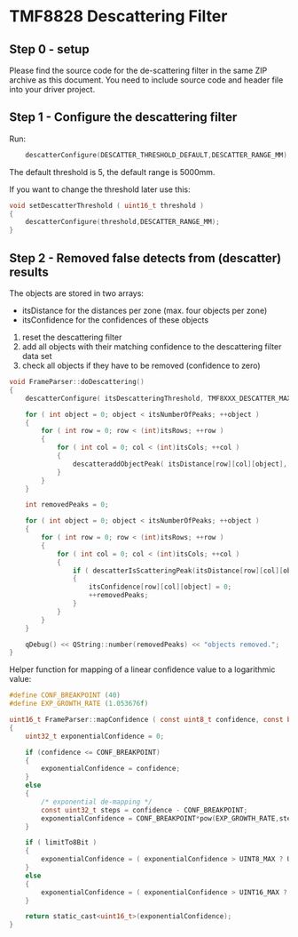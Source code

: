 TMF8828 Descattering Filter
===========================

Step 0 - setup
--------------

Please find the source code for the de-scattering filter in the same ZIP archive as this document.
You need to include source code and header file into your driver project.

Step 1 - Configure the descattering filter
------------------------------------------

Run:

```C
    descatterConfigure(DESCATTER_THRESHOLD_DEFAULT,DESCATTER_RANGE_MM);
```	

The default threshold is 5, the default range is 5000mm.

If you want to change the threshold later use this:


```C
void setDescatterThreshold ( uint16_t threshold )
{
    descatterConfigure(threshold,DESCATTER_RANGE_MM);
}
```	

Step 2 - Removed false detects from (descatter) results
-------------------------------------------------------

The objects are stored in two arrays:  

  - itsDistance for the distances per zone (max. four objects per zone)
  - itsConfidence for the confidences of these objects
  
  1. reset the descattering filter
  2. add all objects with their matching confidence to the descattering filter data set
  3. check all objects if they have to be removed (confidence to zero)
  
```C
void FrameParser::doDescattering()
{
    descatterConfigure( itsDescatteringThreshold, TMF8XXX_DESCATTER_MAX_DISTANCE_MM );

    for ( int object = 0; object < itsNumberOfPeaks; ++object )
    {
        for ( int row = 0; row < (int)itsRows; ++row )
        {
            for ( int col = 0; col < (int)itsCols; ++col )
            {
                descatteraddObjectPeak( itsDistance[row][col][object], mapConfidence( itsConfidence[row][col][object], false ));
            }
        }
    }

    int removedPeaks = 0;

    for ( int object = 0; object < itsNumberOfPeaks; ++object )
    {
        for ( int row = 0; row < (int)itsRows; ++row )
        {
            for ( int col = 0; col < (int)itsCols; ++col )
            {
                if ( descatterIsScatteringPeak(itsDistance[row][col][object], mapConfidence( itsConfidence[row][col][object], false )) == 1 )
                {
                    itsConfidence[row][col][object] = 0;
                    ++removedPeaks;
                }
            }
        }
    }

    qDebug() << QString::number(removedPeaks) << "objects removed.";
}
```	

Helper function for mapping of a linear confidence value to a logarithmic value:

```C
#define CONF_BREAKPOINT (40)
#define EXP_GROWTH_RATE (1.053676f)

uint16_t FrameParser::mapConfidence ( const uint8_t confidence, const bool limitTo8Bit )
{
    uint32_t exponentialConfidence = 0;

    if (confidence <= CONF_BREAKPOINT)
    {
        exponentialConfidence = confidence;
    }
    else
    {
        /* exponential de-mapping */
        const uint32_t steps = confidence - CONF_BREAKPOINT;
        exponentialConfidence = CONF_BREAKPOINT*pow(EXP_GROWTH_RATE,steps);
    }

    if ( limitTo8Bit )
    {
        exponentialConfidence = ( exponentialConfidence > UINT8_MAX ? UINT8_MAX : exponentialConfidence );
    }
    else
    {
        exponentialConfidence = ( exponentialConfidence > UINT16_MAX ? UINT16_MAX : exponentialConfidence );
    }

    return static_cast<uint16_t>(exponentialConfidence);
}
```	
